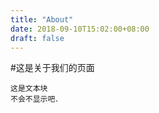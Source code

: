 ```yaml
---
title: "About"
date: 2018-09-10T15:02:00+08:00
draft: false
---
```


#这是关于我们的页面

~~~
这是文本块
不会不显示吧．
~~~~